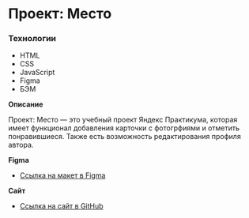 # Проект: Место

### Технологии

* HTML
* CSS
* JavaScript
* Figma
* БЭМ

**Описание**

Проект: Место — это учебный проект Яндекс Практикума, которая имеет функционал добавления карточки с фотогрфиями и отметить понравившиеся. Также есть возможность редактирования профиля автора.


**Figma**

* [Ссылка на макет в Figma](https://www.figma.com/file/2cn9N9jSkmxD84oJik7xL7/JavaScript.-Sprint-4?node-id=0%3A1)

**Сайт**

* [Ссылка на сайт в GitHub]( https://mongushmizhit.github.io/mesto/)
